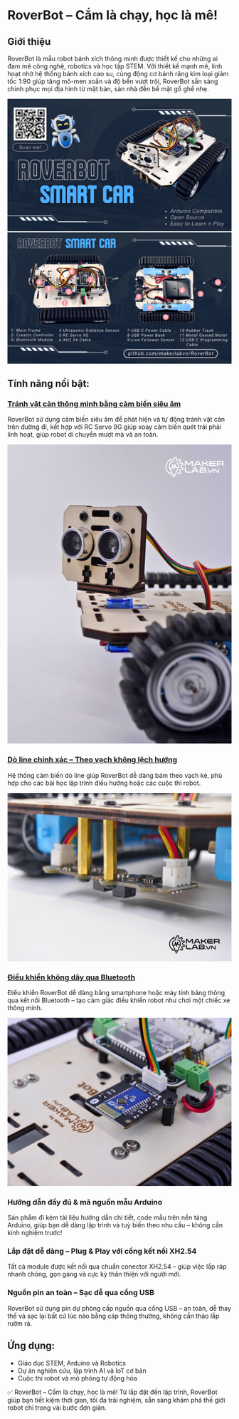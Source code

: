 # RoverBot – Cắm là chạy, học là mê!

## Giới thiệu

RoverBot là mẫu robot bánh xích thông minh được thiết kế cho những ai đam mê công nghệ, robotics và học tập STEM. Với thiết kế mạnh mẽ, linh hoạt nhờ hệ thống bánh xích cao su, cùng động cơ bánh răng kim loại giảm tốc 1:90 giúp tăng mô-men xoắn và độ bền vượt trội, RoverBot sẵn sàng chinh phục mọi địa hình từ mặt bàn, sàn nhà đến bề mặt gồ ghề nhẹ.

![RoverBot Cover](/image/ROVERBOT1.png)
![RoverBot Cover](/image/ROVERBOT2.png)

## Tính năng nổi bật:
### [Tránh vật cản thông minh bằng cảm biến siêu âm](examples/Rover_BlockAvoiding) 
RoverBot sử dụng cảm biến siêu âm để phát hiện và tự động tránh vật cản trên đường đi, kết hợp với RC Servo 9G giúp xoay cảm biến quét trái phải linh hoạt, giúp robot di chuyển mượt mà và an toàn.

[![](/image/obstacle_avoiding_thumbW.png)](examples/Rover_BlockAvoiding)

### [Dò line chính xác – Theo vạch không lệch hướng](examples/Rover_LineTracking)
Hệ thống cảm biến dò line giúp RoverBot dễ dàng bám theo vạch kẻ, phù hợp cho các bài học lập trình điều hướng hoặc các cuộc thi robot.

[![](/image/Do_Line_Thumnail_logo.png)](examples/Rover_LineTracking)

### [Điều khiển không dây qua Bluetooth](examples/Rover_Bluetooth)
Điều khiển RoverBot dễ dàng bằng smartphone hoặc máy tính bảng thông qua kết nối Bluetooth – tạo cảm giác điều khiển robot như chơi một chiếc xe thông minh.

[![](/image/bluetooth_logo_onboard.png)](examples/Rover_Bluetooth)

### Hướng dẫn đầy đủ & mã nguồn mẫu Arduino
Sản phẩm đi kèm tài liệu hướng dẫn chi tiết, code mẫu trên nền tảng Arduino, giúp bạn dễ dàng lập trình và tuỳ biến theo nhu cầu – không cần kinh nghiệm trước!

### Lắp đặt dễ dàng – Plug & Play với cổng kết nối XH2.54
Tất cả module được kết nối qua chuẩn conector XH2.54 – giúp việc lắp ráp nhanh chóng, gọn gàng và cực kỳ thân thiện với người mới.

### Nguồn pin an toàn – Sạc dễ qua cổng USB
RoverBot sử dụng pin dự phòng cấp nguồn qua cổng USB – an toàn, dễ thay thế và sạc lại bất cứ lúc nào bằng cáp thông thường, không cần tháo lắp rườm rà.

## Ứng dụng:
- Giáo dục STEM, Arduino và Robotics
- Dự án nghiên cứu, lập trình AI và IoT cơ bản
- Cuộc thi robot và mô phỏng tự động hóa

✅ RoverBot – Cắm là chạy, học là mê!
Từ lắp đặt đến lập trình, RoverBot giúp bạn tiết kiệm thời gian, tối đa trải nghiệm, sẵn sàng khám phá thế giới robot chỉ trong vài bước đơn giản.







